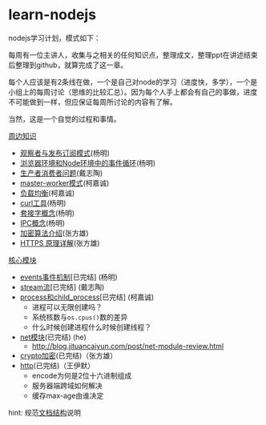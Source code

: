 # learn-nodejs
nodejs学习计划，模式如下：

每周有一位主讲人，收集与之相关的任何知识点，整理成文，整理ppt在讲述结束后整理到github，就算完成了这一章。

每个人应该是有2条线在做，一个是自己对node的学习（进度快，多学），一个是小组上的每周讨论（思维的比较汇总）。因为每个人手上都会有自己的事做，进度不可能做到一样，但应保证每周所讨论的内容有了解。

当然，这是一个自觉的过程和事情。

[周边知识](./surrounding)

- [观察者与发布订阅模式](https://github.com/Jmingzi/nodejs-learn/blob/master/%E5%9F%BA%E7%A1%80%E6%A6%82%E5%BF%B5/design_patterns_1.md)(杨明)
- [浏览器环境和Node环境中的事件循环](https://github.com/Jmingzi/nodejs-learn/blob/master/%E5%9F%BA%E7%A1%80%E6%A6%82%E5%BF%B5/eventloop.md)(杨明)
- [生产者消费者问题](https://zh.wikipedia.org/zh-hans/%E7%94%9F%E4%BA%A7%E8%80%85%E6%B6%88%E8%B4%B9%E8%80%85%E9%97%AE%E9%A2%98)(戴志陶)
- [master-worker模式](https://blog.csdn.net/hongchh/article/details/79898816)(柯嘉诚)
- [负载均衡](https://zh.wikipedia.org/wiki/%E8%B4%9F%E8%BD%BD%E5%9D%87%E8%A1%A1)(柯嘉诚)
- [curl工具](https://github.com/Jmingzi/nodejs-learn/blob/master/%E5%9F%BA%E7%A1%80%E6%A6%82%E5%BF%B5/curl.md)(杨明)
- [套接字概念](https://github.com/Jmingzi/nodejs-learn/blob/master/%E5%9F%BA%E7%A1%80%E6%A6%82%E5%BF%B5/socket.md)(杨明)
- [IPC概念](https://github.com/Jmingzi/nodejs-learn/blob/master/%E5%9F%BA%E7%A1%80%E6%A6%82%E5%BF%B5/ipc.md)(杨明)
- [加密算法介绍](https://blog.csdn.net/claram/article/details/48098611)(张方雄)
- [HTTPS 原理详解](https://baijiahao.baidu.com/s?id=1570143475599137&wfr=spider&for=pc)(张方雄)

[核心模块](./core)

- [events事件机制](./core/events)[已完结] (杨明)
- [stream流](./core/stream)[已完结] (戴志陶)
- [process和child_process](./core/process)[已完结] (柯嘉诚)
  - 进程可以无限创建吗？
  - 系统核数与`os.cpus()`数的差异
  - 什么时候创建进程什么时候创建线程？
- [net模块](./core/net)(已完结) (he)
  - http://blog.jituancaiyun.com/post/net-module-review.html
- [crypto加密](./core/crypto/README.md)(已完结)（张方雄）
- [http](./core/crypto/README.md)(已完结)（王伊默）
  - encode为何是2位十六进制组成
  - 服务器端跨域如何解决
  - 缓存max-age由谁决定

hint: 规范[文档结构](./article.md)说明
